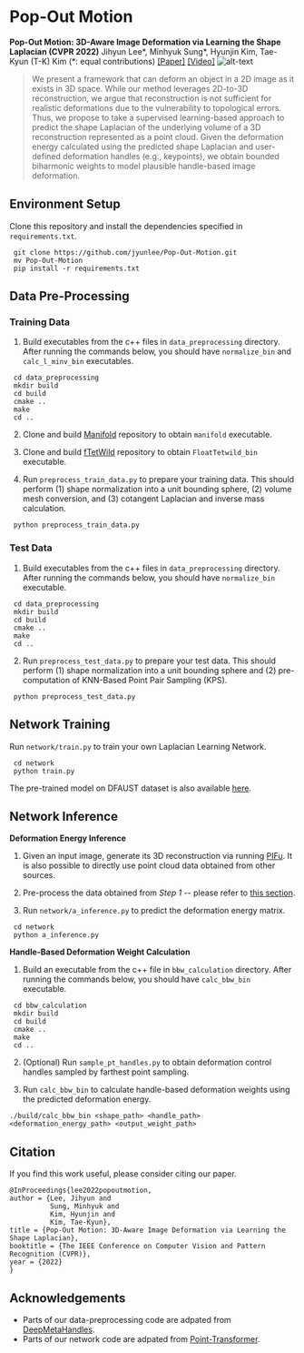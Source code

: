 # Pop-Out Motion
**Pop-Out Motion: 3D-Aware Image Deformation via Learning the Shape Laplacian (CVPR 2022)**
Jihyun Lee*, Minhyuk Sung*, Hyunjin Kim, Tae-Kyun (T-K) Kim (*: equal contributions)
[\[Paper\]](https://arxiv.org/abs/2203.15235) [\[Video\]](https://youtu.be/gHxwHxIZiuM)
![alt-text](https://github.com/jyunlee/Pop-Out-Motion/blob/main/teaser.gif)
> We present a framework that can deform an object in a 2D image as it exists in 3D space. While our method leverages 2D-to-3D reconstruction, we argue that reconstruction is not sufficient for realistic deformations due to the vulnerability to topological errors. Thus, we propose to take a supervised learning-based approach to predict the shape Laplacian of the underlying volume of a 3D reconstruction represented as a point cloud. Given the deformation energy calculated using the predicted shape Laplacian and user-defined deformation handles (e.g., keypoints), we obtain bounded biharmonic weights to model plausible handle-based image deformation.

## Environment Setup  
Clone this repository and install the dependencies specified in `requirements.txt`.
<pre><code> git clone https://github.com/jyunlee/Pop-Out-Motion.git
 mv Pop-Out-Motion
 pip install -r requirements.txt </pre></code>

## Data Pre-Processing  
### Training Data
1. Build executables from the c++ files in `data_preprocessing` directory. After running the commands below, you should have  `normalize_bin` and `calc_l_minv_bin` executables.
<pre><code> cd data_preprocessing
 mkdir build
 cd build
 cmake ..
 make
 cd ..</pre></code>

2. Clone and build [Manifold](https://github.com/hjwdzh/Manifold) repository to obtain `manifold` executable.

3. Clone and build [fTetWild](https://github.com/wildmeshing/fTetWild) repository to obtain `FloatTetwild_bin` executable.

4. Run `preprocess_train_data.py` to prepare your training data. This should perform (1) shape normalization into a unit bounding sphere, (2) volume mesh conversion, and (3) cotangent Laplacian and inverse mass calculation.
<pre><code> python preprocess_train_data.py </code></pre>
 
### Test Data
1. Build executables from the c++ files in `data_preprocessing` directory. After running the commands below, you should have  `normalize_bin` executable.
<pre><code> cd data_preprocessing
 mkdir build
 cd build
 cmake ..
 make
 cd ..</pre></code>

2. Run `preprocess_test_data.py` to prepare your test data. This should perform (1) shape normalization into a unit bounding sphere and (2) pre-computation of KNN-Based Point Pair Sampling (KPS).
<pre><code> python preprocess_test_data.py </code></pre>

## Network Training
Run `network/train.py` to train your own Laplacian Learning Network.
<pre><code> cd network
 python train.py </pre></code>
The pre-trained model on DFAUST dataset is also available [here](https://github.com/jyunlee/Pop-Out-Motion).

## Network Inference
**Deformation Energy Inference**
1. Given an input image, generate its 3D reconstruction via running [PIFu](https://github.com/shunsukesaito/PIFu). It is also possible to directly use point cloud data obtained from other sources.

2. Pre-process the data obtained from *Step 1* -- please refer to [this section](#test-data).

3. Run `network/a_inference.py` to predict the deformation energy matrix.
<pre><code> cd network
 python a_inference.py </pre></code>
**Handle-Based Deformation Weight Calculation**

1. Build an executable from the c++ file in `bbw_calculation` directory. After running the commands below, you should have  `calc_bbw_bin` executable.
<pre><code> cd bbw_calculation
 mkdir build
 cd build
 cmake ..
 make
 cd ..</pre></code>

2. (Optional) Run `sample_pt_handles.py` to obtain deformation control handles sampled by farthest point sampling.

3. Run `calc_bbw_bin` to calculate handle-based deformation weights using the predicted deformation energy. 
```
./build/calc_bbw_bin <shape_path> <handle_path> <deformation_energy_path> <output_weight_path>
```

## Citation
If you find this work useful, please consider citing our paper.
```
@InProceedings{lee2022popoutmotion,
author = {Lee, Jihyun and 
		  Sung, Minhyuk and 
		  Kim, Hyunjin and 
		  Kim, Tae-Kyun},
title = {Pop-Out Motion: 3D-Aware Image Deformation via Learning the Shape Laplacian},
booktitle = {The IEEE Conference on Computer Vision and Pattern Recognition (CVPR)},
year = {2022}
}
```
## Acknowledgements

 - Parts of our data-preprocessing code are adpated from [DeepMetaHandles](https://github.com/Colin97/DeepMetaHandles).
 - Parts of our network code are adpated from [Point-Transformer](https://github.com/POSTECH-CVLab/point-transformer).
